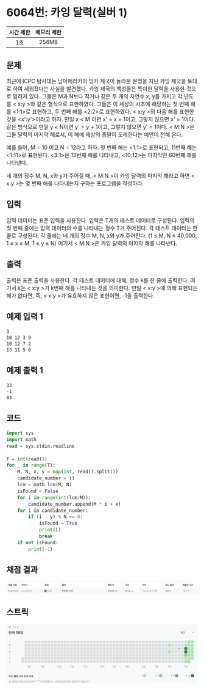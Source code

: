 # 6064번: 카잉 달력(실버 1)
| 시간 제한 | 메모리 제한 |
|:-----:|:------:|
|  1초   | 256MB  |

## 문제
최근에 ICPC 탐사대는 남아메리카의 잉카 제국이 놀라운 문명을 지닌 카잉 제국을 토대로 하여 세워졌다는 사실을 발견했다. 카잉 제국의 백성들은 특이한 달력을 사용한 것으로 알려져 있다. 그들은 M과 N보다 작거나 같은 두 개의 자연수 x, y를 가지고 각 년도를 < x:y >와 같은 형식으로 표현하였다. 그들은 이 세상의 시초에 해당하는 첫 번째 해를 <1:1>로 표현하고, 두 번째 해를 <2:2>로 표현하였다. < x:y >의 다음 해를 표현한 것을 <x':y'>이라고 하자. 만일 x < M 이면 x' = x + 1이고, 그렇지 않으면 x' = 1이다. 같은 방식으로 만일 y < N이면 y' = y + 1이고, 그렇지 않으면 y' = 1이다. < M:N >은 그들 달력의 마지막 해로서, 이 해에 세상의 종말이 도래한다는 예언이 전해 온다.

예를 들어, M = 10 이고 N = 12라고 하자. 첫 번째 해는 <1:1>로 표현되고, 11번째 해는 <1:11>로 표현된다. <3:1>은 13번째 해를 나타내고, <10:12>는 마지막인 60번째 해를 나타낸다.

네 개의 정수 M, N, x와 y가 주어질 때, < M:N >이 카잉 달력의 마지막 해라고 하면 < x:y >는 몇 번째 해를 나타내는지 구하는 프로그램을 작성하라.

## 입력
입력 데이터는 표준 입력을 사용한다. 입력은 T개의 테스트 데이터로 구성된다. 입력의 첫 번째 줄에는 입력 데이터의 수를 나타내는 정수 T가 주어진다. 각 테스트 데이터는 한 줄로 구성된다. 각 줄에는 네 개의 정수 M, N, x와 y가 주어진다. (1 ≤ M, N ≤ 40,000, 1 ≤ x ≤ M, 1 ≤ y ≤ N) 여기서 < M:N >은 카잉 달력의 마지막 해를 나타낸다.

## 출력
출력은 표준 출력을 사용한다. 각 테스트 데이터에 대해, 정수 k를 한 줄에 출력한다. 여기서 k는 < x:y >가 k번째 해를 나타내는 것을 의미한다. 만일 < x:y >에 의해 표현되는 해가 없다면, 즉, < x:y >가 유효하지 않은 표현이면, -1을 출력한다.

## 예제 입력 1
```text
3
10 12 3 9
10 12 7 2
13 11 5 6
```
## 예제 출력 1
```text
33
-1
83
```

## 코드
```python
import sys
import math
read = sys.stdin.readline

T = int(read())
for _ in range(T):
    M, N, x, y = map(int, read().split())
    candidate_number = []
    lcm = math.lcm(M, N)
    isFound = False
    for i in range(int(lcm/M)):
        candidate_number.append(M * i + x)
    for i in candidate_number:
        if (i - y) % N == 0:
            isFound = True
            print(i)
            break
    if not isFound:
        print(-1)
```

## 채점 결과
![image](result_img.png)

## 스트릭
![image](streak_img.png)